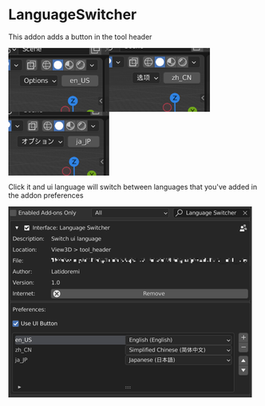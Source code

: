 # LanguageSwitcher
This addon adds a button in the tool header

<img src="https://github.com/latidoremi/LanguageSwitcher/blob/main/language_switcher_readme_images/ls_01.png" width = "202" height = "128" alt="" align=left />
<img src="https://github.com/latidoremi/LanguageSwitcher/blob/main/language_switcher_readme_images/ls_02.png" width = "202" height = "128" alt="" align=left />
<img src="https://github.com/latidoremi/LanguageSwitcher/blob/main/language_switcher_readme_images/ls_03.png" width = "202" height = "128" alt="" align=center />

Click it and ui language will switch between languages that you've added in the addon preferences

<img src="https://github.com/latidoremi/LanguageSwitcher/blob/main/language_switcher_readme_images/ls_04.png" width = "488" height = "383" alt="" align=center />

